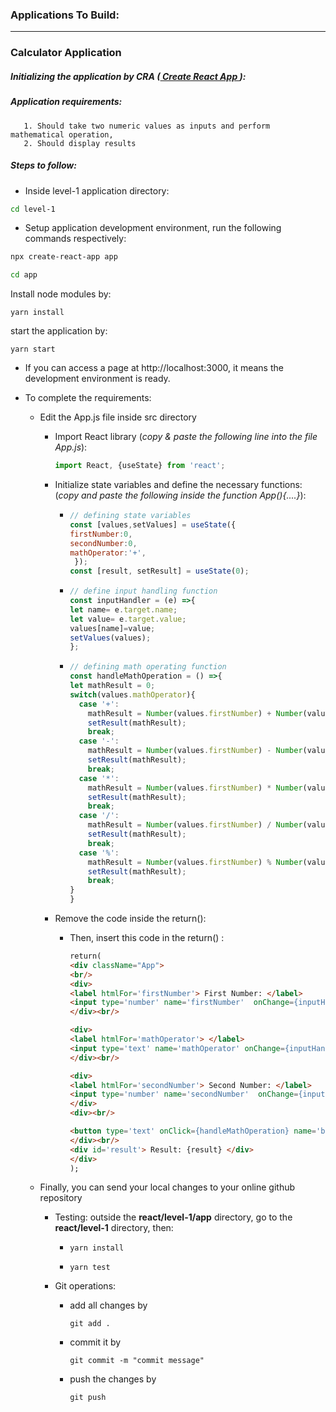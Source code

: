 ### Applications To Build:
---

  ### Calculator Application
  ##### Initializing the application by CRA ([ Create React App ](https://create-react-app.dev/)):
  ##### Application requirements:
    
       1. Should take two numeric values as inputs and perform mathematical operation,
       2. Should display results

  ##### Steps to follow:

   - Inside level-1 application directory:
   ```bash
   cd level-1
   ```

  - Setup application development environment, run the following commands respectively: 
  ```bash
  npx create-react-app app

  cd app
  ```
  Install node modules by:
  ```
  yarn install
  ```
  start the application by:
  ```
  yarn start
  ```


   - If you can access a page at http://localhost:3000, it means the development environment is ready.
   
   - To complete the requirements:
      - Edit the App.js file inside src directory
        -   Import React library (*copy & paste the following line into the file App.js*):
            ```jsx
            import React, {useState} from 'react';
            ```
        -   Initialize state variables and define the necessary functions:
            (*copy and paste the following inside the function App(){....}*): 
            - ```js 
              // defining state variables
              const [values,setValues] = useState({
              firstNumber:0,
              secondNumber:0,
              mathOperator:'+',
               });
              const [result, setResult] = useState(0);
              ```
            - ```js 
              // define input handling function
              const inputHandler = (e) =>{
              let name= e.target.name;
              let value= e.target.value;
              values[name]=value;
              setValues(values);
              };
              ```
            - ```js 
              // defining math operating function
              const handleMathOperation = () =>{
              let mathResult = 0;
              switch(values.mathOperator){
                case '+':
                  mathResult = Number(values.firstNumber) + Number(values.secondNumber);
                  setResult(mathResult);
                  break;
                case '-':
                  mathResult = Number(values.firstNumber) - Number(values.secondNumber);
                  setResult(mathResult);
                  break;
                case '*':
                  mathResult = Number(values.firstNumber) * Number(values.secondNumber);
                  setResult(mathResult);
                  break;
                case '/':
                  mathResult = Number(values.firstNumber) / Number(values.secondNumber);
                  setResult(mathResult);
                  break;
                case '%':
                  mathResult = Number(values.firstNumber) % Number(values.secondNumber);
                  setResult(mathResult);
                  break;
              }
              }
              ```

        -   Remove the code inside the return():

            - Then, insert this code in the return() :
                ```html
              return(
              <div className="App">
              <br/>
              <div>
              <label htmlFor='firstNumber'> First Number: </label>
              <input type='number' name='firstNumber'  onChange={inputHandler} placeholder="1"/>
              </div><br/>

              <div>
              <label htmlFor='mathOperator'> </label>
              <input type='text' name='mathOperator' onChange={inputHandler} placeholder="+,-,/,*,%" />
              </div><br/>

              <div>
              <label htmlFor='secondNumber'> Second Number: </label>
              <input type='number' name='secondNumber'  onChange={inputHandler} placeholder="1" />
              </div>
              <div><br/>
          
              <button type='text' onClick={handleMathOperation} name='btnMathOperator'>=</button>
              </div><br/>
              <div id='result'> Result: {result} </div>
              </div>
              );

                ```
      - Finally, you can send your local changes to your online github repository 

        - Testing: outside the **react/level-1/app** directory, go to the **react/level-1**  directory, then: 
          - ```yarn install```

          - ```yarn test``` 

        - Git operations:
            - add all changes by 

              ```git add .```
            - commit it by 

              ```git commit -m "commit message"```
            - push the changes by 
            
              ```git push``` 

      